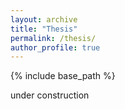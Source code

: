 ```yaml
---
layout: archive
title: "Thesis"
permalink: /thesis/
author_profile: true
---
```


{% include base_path %}

under construction
